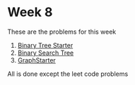 # Week 8 
These are the problems for this week

1. [Binary Tree Starter](bst) 
2. [Binary Search Tree](binary-tree) 
3. [GraphStarter](graph)


All is done except the leet code problems
